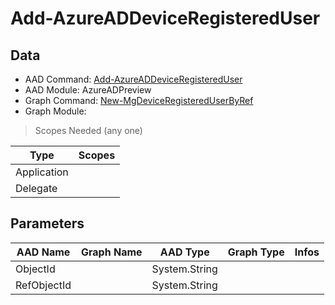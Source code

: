 # Add-AzureADDeviceRegisteredUser

> 

## Data

+ AAD Command: [Add-AzureADDeviceRegisteredUser](https://docs.microsoft.com/en-us/powershell/module/AzureADPreview/Add-AzureADDeviceRegisteredUser)
+ AAD Module: AzureADPreview
+ Graph Command: [New-MgDeviceRegisteredUserByRef](https://docs.microsoft.com/en-us/powershell/module//New-MgDeviceRegisteredUserByRef)
+ Graph Module: 

> Scopes Needed (any one)

|Type|Scopes|
|---|---|
|Application||
|Delegate||

## Parameters

|AAD Name|Graph Name|AAD Type|Graph Type|Infos|
|---|---|---|---|---|
|ObjectId||System.String|||
|RefObjectId||System.String|||

